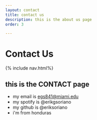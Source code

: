 ```yaml
---
layout: contact
title: contact us
description: this is the about us page
order: 3

---
```


# Contact Us
{% include nav.html%}

## this is the CONTACT page

- my email is egs841@miami.edu
- my spotify is @erikgsoriano
- my github is @eriksoriano
- i'm from honduras